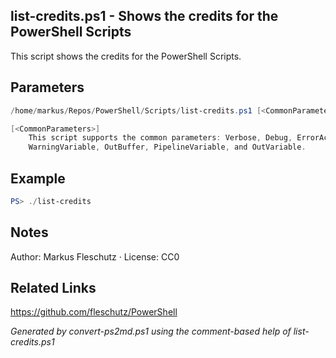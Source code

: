 ## list-credits.ps1 - Shows the credits for the PowerShell Scripts

This script shows the credits for the PowerShell Scripts.

## Parameters
```powershell
/home/markus/Repos/PowerShell/Scripts/list-credits.ps1 [<CommonParameters>]

[<CommonParameters>]
    This script supports the common parameters: Verbose, Debug, ErrorAction, ErrorVariable, WarningAction, 
    WarningVariable, OutBuffer, PipelineVariable, and OutVariable.
```

## Example
```powershell
PS> ./list-credits

```

## Notes
Author: Markus Fleschutz · License: CC0

## Related Links
https://github.com/fleschutz/PowerShell

*Generated by convert-ps2md.ps1 using the comment-based help of list-credits.ps1*
